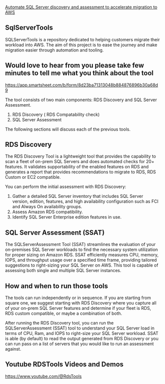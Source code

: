 

[Automate SQL Server discovery and assessment to accelerate migration to AWS](https://aws.amazon.com/blogs/database/automate-sql-server-discovery-and-assessment-to-accelerate-migration-to-aws/)


## SqlServerTools
SQLServerTools is a repository dedicated to helping customers migrate their workload into AWS. The aim of this project is to ease the journey and make migration easier through automation and tooling.
## Would love to hear from you  please take few minutes to tell me what you think about the tool
https://app.smartsheet.com/b/form/8d23ba71313048b884876896b30a68d9


The tool consists of two main components: RDS Discovery and SQL Server Assessment.

1. RDS Discovery ( RDS Compatability check)
2. SQL Server Assessment

 
The following sections will discuss each of the previous tools.

## RDS Discovery 
The RDS Discovery Tool is a lightweight tool that provides the capability to scan a fleet of on-prem SQL Servers and does automated checks for 20+ features. It validates supportability of the enabled features on RDS and generates a report that provides recommendations to migrate to RDS, RDS Custom or EC2 compatible.

You can perform the initial assessment with RDS Discovery:

1. Gather a detailed SQL Server inventory that includes SQL Server version, edition, features, and high availability configuration such as FCI and Always On availability groups.
2. Assess Amazon RDS compatibility.
3. Identify SQL Server Enterprise edition features in use.


## SQL Server Assessment (SSAT)

The SQLServerAssessment Tool (SSAT) streamlines the evaluation of your on-premises SQL Server workloads to find the necessary system utilization for proper sizing on Amazon RDS. SSAT efficiently measures CPU, memory, IOPS, and throughput usage over a specified time frame, providing tailored suggestions to right-sizing your SQL Server on AWS. This tool is capable of assessing both single and multiple SQL Server instances.

## How and when to run those tools 
 The tools can run independently or in sequence. If you are starting from square one, we suggest starting with RDS Discovery where you capture all of your on-prem SQL Server features and determine if your fleet is RDS, RDS custom compatible, or maybe a combination of both.
 
After running the RDS Discovery tool, you can run the SQLServerAssessment (SSAT) tool to understand your SQL Server load in terms of CPU, Ram, and IOPS to right-size your SQL Server workload. SSAT is able (by default) to read the output generated from RDS Discovery or you can run pass on a list of servers that you would like to run an assessment against.

## Youtube RDSTools Videos and Demos 
https://www.youtube.com/@RdsTools




